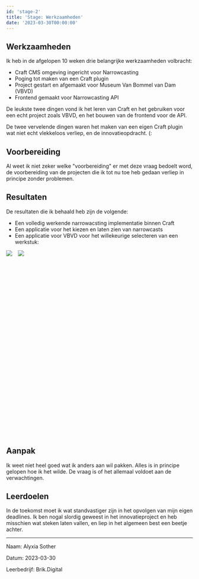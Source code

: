 ```yaml
---
id: 'stage-2'
title: 'Stage: Werkzaamheden'
date: '2023-03-30T00:00:00'
---
```


<!--
- welke werkzaamheden in +/- 10 weken
- hoe de voorbereiding is verlopen
- welke resultaten behaald
- welke twee werkzaamheden het leukst en welke twee minder
- wat wil je anders aanpakken en hoe
- wat zijn de leerdoelen voor de komende weken

  (beschrijf werkzaamheden in hoofdlijnen, de kern van de blog is reflectie op de uitvoering van de werkzaamheden)
-->

## Werkzaamheden

Ik heb in de afgelopen 10 weken drie belangrijke werkzaamheden volbracht:

- Craft CMS omgeving ingericht voor Narrowcasting
- Poging tot maken van een Craft plugin
- Project gestart en afgemaakt voor Museum Van Bommel van Dam (VBVD)
- Frontend gemaakt voor Narrowcasting API

De leukste twee dingen vond ik het leren van Craft en het gebruiken voor
een echt project zoals VBVD, en het bouwen van de frontend voor de API.

De twee vervelende dingen waren het maken van een eigen Craft plugin wat
niet echt vlekkeloos verliep, en de innovatieopdracht. (:

## Voorbereiding

Al weet ik niet zeker welke "voorbereiding" er met deze vraag bedoelt
word, de voorbereiding van de projecten die ik tot nu toe heb gedaan
verliep in principe zonder problemen.

## Resultaten

De resultaten die ik behaald heb zijn de volgende:

- Een volledig werkende narrowacsting implementatie binnen Craft
- Een applicatie voor het kiezen en laten zien van narrowcasts
- Een applicatie voor VBVD voor het willekeurige selecteren van een werkstuk:

<!-- It is best if you don't look. -->
<div style="display: flex; flex-direction: row; gap: 1rem; height: 500px;">
  <img src="/s/img/blog/stage-2/tg-1.jpeg" />
  <img src="/s/img/blog/stage-2/tg-2.jpeg" />
</div>

## Aanpak

Ik weet niet heel goed wat ik anders aan wil pakken. Alles is in principe
gelopen hoe ik het wilde. De vraag is of het allemaal voldoet aan de
verwachtingen.

## Leerdoelen

In de toekomst moet ik wat standvastiger zijn in het opvolgen van mijn eigen
deadlines. Ik ben nogal slordig geweest in het innovatieproject en heb
misschien wat steken laten vallen, en liep in het algemeen best een beetje
achter.

<!-- Here comes once again, the bullshit metadata! -->
<hr>

Naam: Alyxia Sother

Datum: 2023-03-30

Leerbedrijf: Brik.Digital
